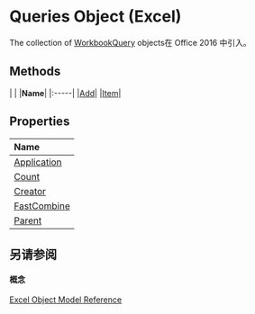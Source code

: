 
# Queries Object (Excel)

The collection of [WorkbookQuery](2a27186f-5e02-f026-bee2-b4c7aa852711.md) objects在 Office 2016 中引入。


## Methods
<a name="methods"> </a>


|
|
|**Name**|
|:-----|
|[Add](184711c0-2ce4-ba6e-df56-1f7fdd60ab2c.md)|
|[Item](d87f5019-dde2-972a-67f8-de7bf5d07b66.md)|

## Properties
<a name="properties"> </a>



|**Name**|
|:-----|
|[Application](83778da5-1c09-1465-f651-88eb00179da3.md)|
|[Count](b9553330-01ff-8c31-ba10-62176f1ba0b7.md)|
|[Creator](1e20a980-6f8d-e780-dd0e-3f0b428d97ea.md)|
|[FastCombine](6d34ab2f-5dd4-6dd9-74c0-b49c600db45b.md)|
|[Parent](01f66159-a7bd-bffd-29a7-ff13c20fadb0.md)|

## 另请参阅
<a name="properties"> </a>


#### 概念


[Excel Object Model Reference](11ea8598-8a20-92d5-f98b-0da04263bf2c.md)